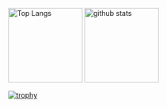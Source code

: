 <p align="left"> 
  <img alt="Top Langs" height="150px" src="https://github-readme-stats.vercel.app/api/top-langs/?username=Oenz&count_private=true&layout=compact&show_icons=true&theme=onedark" />
  <img alt="github stats" height="150px" src="https://github-readme-stats.vercel.app/api?username=Oenz&langs_count=8&count_private=true&include_all_commits=true&show_icons=true&show_icons=true&theme=onedark" />
</p>

[![trophy](https://github-profile-trophy.vercel.app/?username=Oenz&theme=onedark&column=7
)](https://github.com/ryo-ma/github-profile-trophy)
